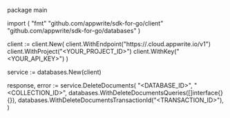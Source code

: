 package main

import (
    "fmt"
    "github.com/appwrite/sdk-for-go/client"
    "github.com/appwrite/sdk-for-go/databases"
)

client := client.New(
    client.WithEndpoint("https://<REGION>.cloud.appwrite.io/v1")
    client.WithProject("<YOUR_PROJECT_ID>")
    client.WithKey("<YOUR_API_KEY>")
)

service := databases.New(client)

response, error := service.DeleteDocuments(
    "<DATABASE_ID>",
    "<COLLECTION_ID>",
    databases.WithDeleteDocumentsQueries([]interface{}{}),
    databases.WithDeleteDocumentsTransactionId("<TRANSACTION_ID>"),
)
